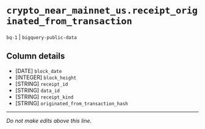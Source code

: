 # `crypto_near_mainnet_us.receipt_originated_from_transaction`
`bq-1` | `bigquery-public-data`

## Column details
* [DATE]      `block_date`
* [INTEGER]   `block_height`
* [STRING]    `receipt_id`
* [STRING]    `data_id`
* [STRING]    `receipt_kind`
* [STRING]    `originated_from_transaction_hash`

-------------------------------------------------------------------------------
*Do not make edits above this line.*
